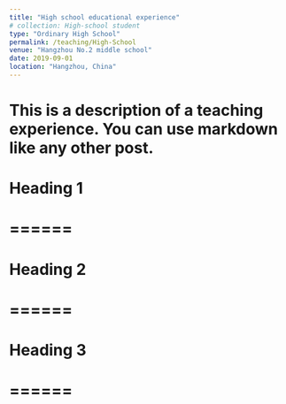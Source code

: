 ```yaml
---
title: "High school educational experience"
# collection: High-school student
type: "Ordinary High School"
permalink: /teaching/High-School
venue: "Hangzhou No.2 middle school"
date: 2019-09-01
location: "Hangzhou, China"
---
```


# This is a description of a teaching experience. You can use markdown like any other post.

# Heading 1
# ======
# 
# Heading 2
# ======
# 
# Heading 3
# ======
